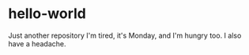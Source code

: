 # hello-world
Just another repository
I'm tired, it's Monday, and I'm hungry too.
I also have a headache.
